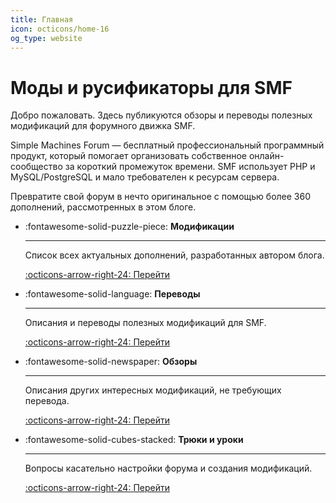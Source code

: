 ```yaml
---
title: Главная
icon: octicons/home-16
og_type: website
---
```


# Моды и русификаторы для SMF

Добро пожаловать. Здесь публикуются обзоры и переводы полезных модификаций для форумного движка SMF.

Simple Machines Forum — бесплатный профессиональный программный продукт, который помогает организовать собственное онлайн-сообщество за короткий промежуток времени. SMF использует PHP и MySQL/PostgreSQL и мало требователен к ресурсам сервера.

Превратите свой форум в нечто оригинальное с помощью более 360 дополнений, рассмотренных в этом блоге.

<div class="grid cards" markdown>

  - :fontawesome-solid-puzzle-piece: **Модификации**

    ---

    Список всех актуальных дополнений, разработанных автором блога.

    [:octicons-arrow-right-24: Перейти](/mods/)

  - :fontawesome-solid-language: **Переводы**

    ---

    Описания и переводы полезных модификаций для SMF.

    [:octicons-arrow-right-24: Перейти](/translations/)

  - :fontawesome-solid-newspaper: **Обзоры**

    ---

    Описания других интересных модификаций, не требующих перевода.

    [:octicons-arrow-right-24: Перейти](/reviews/)

  - :fontawesome-solid-cubes-stacked: **Трюки и уроки**

    ---

    Вопросы касательно настройки форума и создания модификаций.

    [:octicons-arrow-right-24: Перейти](/lessons/)

</div>
